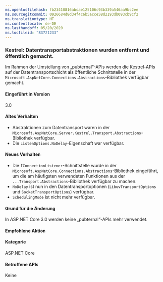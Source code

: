 ```yaml
---
ms.openlocfilehash: fb23418816abcae125106c93b339a546aa9bc2ee
ms.sourcegitcommit: 0926684d8d34f4c6b5acce58d2193db093cb9cf2
ms.translationtype: HT
ms.contentlocale: de-DE
ms.lasthandoff: 05/20/2020
ms.locfileid: "83721233"
---
```

### <a name="kestrel-transport-abstractions-removed-and-made-public"></a>Kestrel: Datentransportabstraktionen wurden entfernt und öffentlich gemacht.

Im Rahmen der Umstellung von „pubternal“-APIs werden die Kestrel-APIs auf der Datentransportschicht als öffentliche Schnittstelle in der `Microsoft.AspNetCore.Connections.Abstractions`-Bibliothek verfügbar gemacht.

#### <a name="version-introduced"></a>Eingeführt in Version

3.0

#### <a name="old-behavior"></a>Altes Verhalten

- Abstraktionen zum Datentransport waren in der `Microsoft.AspNetCore.Server.Kestrel.Transport.Abstractions`-Bibliothek verfügbar.
- Die `ListenOptions.NoDelay`-Eigenschaft war verfügbar.

#### <a name="new-behavior"></a>Neues Verhalten

- Die `IConnectionListener`-Schnittstelle wurde in der `Microsoft.AspNetCore.Connections.Abstractions`-Bibliothek eingeführt, um die am häufigsten verwendeten Funktionen aus der `...Transport.Abstractions`-Bibliothek verfügbar zu machen.
- `NoDelay` ist nun in den Datentransportoptionen (`LibuvTransportOptions` und `SocketTransportOptions`) verfügbar.
- `SchedulingMode` ist nicht mehr verfügbar.

#### <a name="reason-for-change"></a>Grund für die Änderung

In ASP.NET Core 3.0 werden keine „pubternal“-APIs mehr verwendet.

#### <a name="recommended-action"></a>Empfohlene Aktion

#### <a name="category"></a>Kategorie

ASP.NET Core

#### <a name="affected-apis"></a>Betroffene APIs

Keine

<!-- 

#### Affected APIs

Not detectable via API analysis

-->
